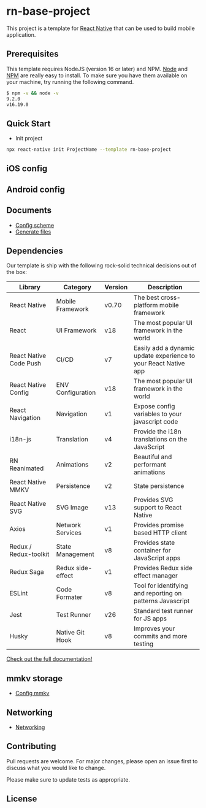# rn-base-project

This project is a template for [React Native](https://reactnative.dev/) that can be used to build mobile application.

## Prerequisites
This template requires NodeJS (version 16 or later) and NPM.
[Node](http://nodejs.org/) and [NPM](https://npmjs.org/) are really easy to install.
To make sure you have them available on your machine,
try running the following command.

```sh
$ npm -v && node -v
9.2.0
v16.19.0
```

## Quick Start

- Init project

```bash
npx react-native init ProjectName --template rn-base-project
```

## iOS config

## Android config

## Documents

- [Config scheme](docs/config-scheme.md)
- [Generate files](docs/generate-files.md)

## Dependencies

Our template is ship with the following rock-solid technical decisions out of the box:

| Library           | Category             | Version | Description                                    |
| ----------------- | -------------------- | ------- | ---------------------------------------------- |
| React Native      | Mobile Framework     | v0.70   | The best cross-platform mobile framework       |
| React             | UI Framework         | v18     | The most popular UI framework in the world     |                         |
| React Native Code Push      | CI/CD     | v7   | Easily add a dynamic update experience to your React Native app       |
| React Native Config            | ENV Configuration         | v18     | The most popular UI framework in the world     |                         |
| React Navigation  | Navigation           | v1      | Expose config variables to your javascript code |                |             |                         |
| i18n-js     | Translation           | v4      | Provide the i18n translations on the JavaScript            |
| RN Reanimated     | Animations           | v2      | Beautiful and performant animations            |
| React Native MMKV      | Persistence          | v2     | State persistence                              |
| React Native SVG      | SVG Image          | v13     | Provides SVG support to React Native                              |
| Axios      | Network Services          | v1     | Provides promise based HTTP client                              |   
| Redux / Redux-toolkit      | State Management          | v8     | Provides state container for JavaScript apps                              |
| Redux Saga      | Redux side-effect          | v1     | Provides Redux side effect manager                              |
| ESLint              | Code Formater          | v8     | Tool for identifying and reporting on patterns Javascript              |
| Jest              | Test Runner          | v26     | Standard test runner for JS apps               |
| Husky             | Native Git Hook    | v8     | Improves your commits and more testing                     |

[Check out the full documentation!](#documents)

## mmkv storage
- [Config mmkv](/docs/mmkv.md)
## Networking
- [Networking](/docs/networking.md)
## Contributing
Pull requests are welcome. For major changes, please open an issue first to discuss what you would like to change.

Please make sure to update tests as appropriate.

## License
